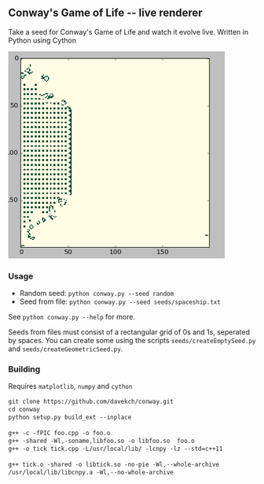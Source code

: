 ## Conway's Game of Life -- live renderer

Take a seed for Conway's Game of Life and watch it evolve live.
Written in Python using Cython

![live](life.gif)

### Usage
 - Random seed:
    `python conway.py --seed random`
 - Seed from file:
    `python conway.py --seed seeds/spaceship.txt`

See `python conway.py --help` for more.

Seeds from files must consist of a rectangular grid of 0s and 1s, seperated by spaces. You can create some using the scripts `seeds/createEmptySeed.py` and `seeds/createGeometricSeed.py`.

### Building
Requires `matplotlib`, `numpy` and `cython`
```
git clone https://github.com/davekch/conway.git
cd conway
python setup.py build_ext --inplace

g++ -c -fPIC foo.cpp -o foo.o
g++ -shared -Wl,-soname,libfoo.so -o libfoo.so  foo.o
g++ -o tick tick.cpp -L/usr/local/lib/ -lcnpy -lz --std=c++11

g++ tick.o -shared -o libtick.so -no-pie -Wl,--whole-archive /usr/local/lib/libcnpy.a -Wl,--no-whole-archive
```
